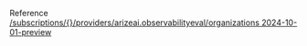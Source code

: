 Reference [/subscriptions/{}/providers/arizeai.observabilityeval/organizations 2024-10-01-preview](/Resources/mgmt-plane/L3N1YnNjcmlwdGlvbnMve30vcHJvdmlkZXJzL2FyaXplYWkub2JzZXJ2YWJpbGl0eWV2YWwvb3JnYW5pemF0aW9ucw==/2024-10-01-preview.xml)
